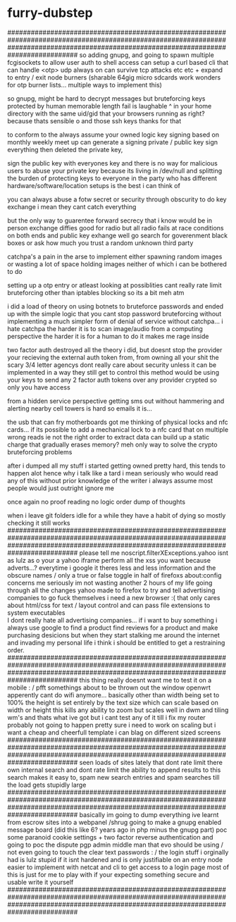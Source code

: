 furry-dubstep
=============
##########################################################################################################################################################################################
so adding gnupg, and going to spawn multiple fcgisockets to allow user auth to shell access 
can setup a curl based cli that can handle <otp<gnupg crypted verify cli command>> udp always on can survive tcp attacks etc etc + expand to entry / exit node burners
(sharable 64gig micro sdcards work wonders for otp burner lists... multiple ways to implement this) 

so gnupg, might be hard to decrypt messages but bruteforcing keys protected by human memorable length fail is laughable 
^ in your home directory with the same uid/gid that your browsers running as right? because thats sensible o and those ssh keys thanks for that

to conform to the always assume your owned logic key signing based on monthly weekly meet up can generate a signing private / public key
sign everything then deleted the private key, 

sign the public key with everyones key and there is no way for malicious users to abuse your private key because its living in /dev/null
and splitting the burden of protecting keys to everyone in the party who has different hardware/software/location setups is the best i can think of

you can always abuse a fotw secret or security through obscurity to do key exchange i mean they cant catch everything 

but the only way to guarentee forward secrecy that i know would be in person exchange
diffies good for radio but all radio fails at race conditions on both ends
and public key exhange well go search for goverenment black boxes or ask how much you trust a random unknown third party

catchpa's a pain in the arse to implement either spawning random images or wasting a lot of space holding images neither of which i can be bothered to do

setting up a otp entry or atleast looking at possiblities cant really rate limit bruteforcing other than iptables blocking so its a bit meh atm 

i did a load of theory on using botnets to bruteforce passwords and ended up with the simple logic that you cant stop password bruteforcing without
implementing a much simpler form of denial of service without catchpa...
i hate catchpa the harder it is to scan image/audio from a computing perspective the harder it is for a human to do it makes me rage inside

two factor auth destroyed all the theory i did, but doesnt stop the provider your recieving the external auth token from, from owning all your shit
the scary 3/4 letter agencys dont really care about security unless it can be implemented in a way they still get to control 
this method would be using your keys to send any 2 factor auth tokens over any provider crypted so only you have access 

from a hidden service perspective getting sms out without hammering and alerting nearby cell towers is hard so emails it is... 

the usb that can fry motherboards got me thinking of physical locks and nfc cards... if its possible to add a mechanical lock to a nfc card that on multiple 
wrong reads ie not the right order to extract data can build up a static charge that gradually erases memory? meh only way to solve the crypto bruteforcing problems 

after i dumped all my stuff i started getting owned pretty hard, this tends to happen alot hence why i talk like a tard i mean seriously who would read any of this
without prior knowledge of the writer i always assume most people would just outright ignore me 

once again no proof reading no logic order dump of thoughts 

when i leave git folders idle for a while they have a habit of dying so mostly checking it still works
##########################################################################################################################################################################################
please tell me noscript.filterXExceptions.yahoo isnt as lulz as o your a yahoo iframe perform all the xss you want because adverts...?
everytime i google it theres less and less information and the obscure names / only a true or false toggle in half of firefoxs about:config concerns me
seriously im not wasting another 2 hours of my life going through all the changes yahoo made to firefox to try and tell advertising companies to go fuck themselves
i need a new browser :( that only cares about html/css for text / layout control and can pass file extensions to system executables  
I dont really hate all advertising companies... if i want to buy something i always use google to find a product find reviews for a product and make purchasing desicions 
but when they start stalking me around the internet and invading my personal life i think i should be entitled to get a restraining order.
##########################################################################################################################################################################################
this thing really doesnt want me to test it on a mobile : / pfft somethings about to be thrown out the window openwrt apperently cant do wifi anymore... 
basically other than width being set to 100% the height is set entirely by the text size which can scale based on width or height
this kills any ability to zoom but scales well in dwm and tiling wm's and thats what ive got
but i cant test any of it till i fix my router probably not going to happen
pretty sure i need to work on scaling but i want a cheap and cheerfull template i can blag on different sized screens
##########################################################################################################################################################################################
seen loads of sites lately that dont rate limit there own internal search
and dont rate limit the ability to append results to this search
makes it easy to, spam new search entries and spam searches till the load gets stupidly large
##########################################################################################################################################################################################
basically im going to dump everything ive learnt from escrow sites into a webpanel /shrug
going to make a gnupg enabled message board (did this like 6? years ago in php minus the gnupg part)
poc some paranoid cookie settings + two factor reverse authentication
and going to poc the dispute pgp admin middle man that evo should be using / not even going to touch the clear text passwords : /
the login stuff i orginally had is lulz stupid if it isnt hardened and is only justifiable on an entry node easier to implement with netcat and cli to get access to a login page
most of this is just for me to play with if your expecting something secure and usable write it yourself
##########################################################################################################################################################################################

